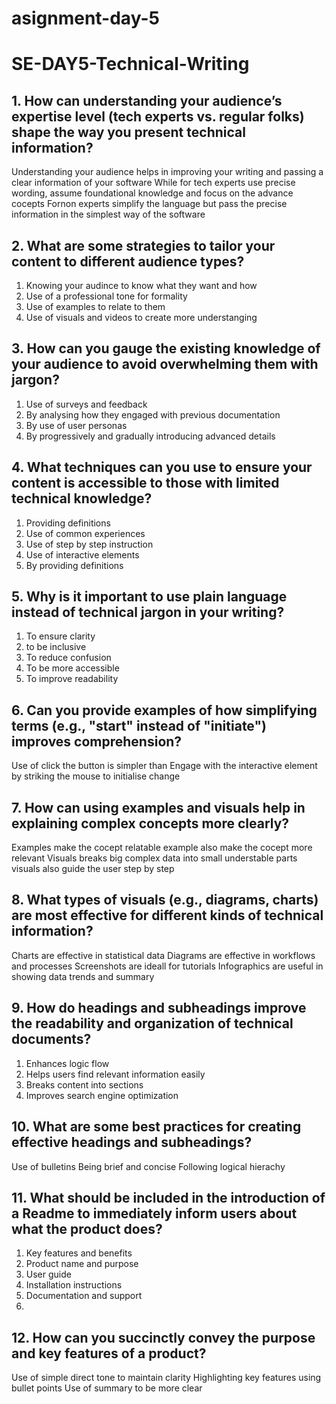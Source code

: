 # asignment-day-5
# SE-DAY5-Technical-Writing
## 1. How can understanding your audience’s expertise level (tech experts vs. regular folks) shape the way you present technical information?
Understanding your audience helps in improving your writing and passing a clear information of your software
While for tech experts use precise wording, assume foundational knowledge and focus on the advance cocepts
Fornon experts simplify the language but pass the precise information in the simplest way of the software

## 2. What are some strategies to tailor your content to different audience types?
1. Knowing your audince to know what they want and how
2. Use of a professional tone for formality
3. Use of examples to relate to them
4. Use of visuals and videos to create more understanging

## 3. How can you gauge the existing knowledge of your audience to avoid overwhelming them with jargon?
1. Use of surveys and feedback
2. By analysing how they engaged with previous documentation
3. By use of user personas
4. By progressively and gradually introducing advanced details

## 4. What techniques can you use to ensure your content is accessible to those with limited technical knowledge?
1. Providing definitions
2. Use of common experiences
3. Use of step by step instruction
4. Use of interactive elements
5. By providing definitions
   
## 5. Why is it important to use plain language instead of technical jargon in your writing?
1. To ensure clarity
2. to be inclusive
3. To reduce confusion
4. To be more accessible
5. To improve readability

## 6. Can you provide examples of how simplifying terms (e.g., "start" instead of "initiate") improves comprehension?
Use of click the button is simpler than Engage with the interactive element by striking the mouse to initialise change

## 7. How can using examples and visuals help in explaining complex concepts more clearly?
Examples make the cocept relatable
example also make the cocept more relevant
Visuals breaks big complex data into small understable parts
visuals also guide the user step by step

## 8. What types of visuals (e.g., diagrams, charts) are most effective for different kinds of technical information?
Charts are effective in statistical data
Diagrams are effective in workflows and processes
Screenshots are ideall for tutorials
Infographics are useful in showing data trends and summary

## 9. How do headings and subheadings improve the readability and organization of technical documents?
1. Enhances logic flow
2. Helps users find relevant information easily
3. Breaks content into sections
4. Improves search engine optimization

## 10. What are some best practices for creating effective headings and subheadings?
   Use of bulletins
   Being brief and concise
   Following logical hierachy
   
## 11. What should be included in the introduction of a Readme to immediately inform users about what the product does?
1. Key features and benefits
2. Product name and purpose
3. User guide
4. Installation instructions
5. Documentation and support
6. 
## 12. How can you succinctly convey the purpose and key features of a product?
Use of simple direct tone to maintain clarity
Highlighting key features using bullet points
Use of summary to be more clear
